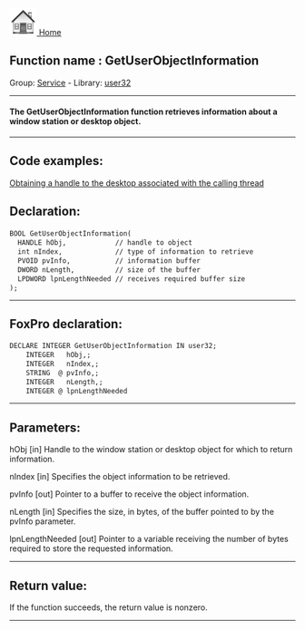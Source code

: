 [<img src="../../images/home.png"> Home ](https://github.com/VFPX/Win32API)  

## Function name : GetUserObjectInformation
Group: [Service](../../functions_group.md#Service)  -  Library: [user32](../../../libraries.md#user32)  
***  


#### The GetUserObjectInformation function retrieves information about a window station or desktop object.
***  


## Code examples:
[Obtaining a handle to the desktop associated with the calling thread](../../samples/sample_239.md)  

## Declaration:
```foxpro  
BOOL GetUserObjectInformation(
  HANDLE hObj,            // handle to object
  int nIndex,             // type of information to retrieve
  PVOID pvInfo,           // information buffer
  DWORD nLength,          // size of the buffer
  LPDWORD lpnLengthNeeded // receives required buffer size
);  
```  
***  


## FoxPro declaration:
```foxpro  
DECLARE INTEGER GetUserObjectInformation IN user32;
	INTEGER   hObj,;
	INTEGER   nIndex,;
	STRING  @ pvInfo,;
	INTEGER   nLength,;
	INTEGER @ lpnLengthNeeded  
```  
***  


## Parameters:
hObj 
[in] Handle to the window station or desktop object for which to return information. 

nIndex 
[in] Specifies the object information to be retrieved. 

pvInfo 
[out] Pointer to a buffer to receive the object information. 

nLength 
[in] Specifies the size, in bytes, of the buffer pointed to by the pvInfo parameter. 

lpnLengthNeeded 
[out] Pointer to a variable receiving the number of bytes required to store the requested information.   
***  


## Return value:
If the function succeeds, the return value is nonzero.  
***  

